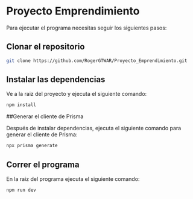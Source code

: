 # Proyecto Emprendimiento

Para ejecutar el programa necesitas seguir los siguientes pasos: 

## Clonar el repositorio

```bash
git clone https://github.com/RogerGTWAR/Proyecto_Emprendimiento.git
```

## Instalar las dependencias

Ve a la raiz del proyecto y ejecuta el siguiente comando: 

```bash 
npm install
```
##Generar el cliente de Prisma

Después de instalar dependencias, ejecuta el siguiente comando para generar el cliente de Prisma:

```bash 
npx prisma generate
```

## Correr el programa

En la raiz del programa ejecuta el siguiente comando: 

```bash 
npm run dev
```

